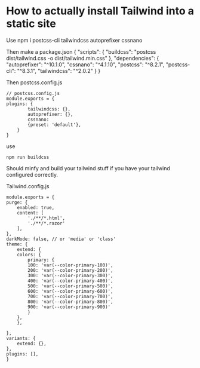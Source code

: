 # How to actually install Tailwind into a static site

Use 
    npm i postcss-cli tailwindcss autoprefixer cssnano

Then make a package.json
    {
        "scripts": {
            "buildcss": "postcss dist/tailwind.css -o dist/tailwind.min.css"
        },
        "dependencies": {
            "autoprefixer": "^10.1.0",
            "cssnano": "^4.1.10",
            "postcss": "^8.2.1",
            "postcss-cli": "^8.3.1",
            "tailwindcss": "^2.0.2"
        }
    }

Then postcss.config.js

    // postcss.config.js
    module.exports = {
    plugins: {
            tailwindcss: {},
            autoprefixer: {},
            cssnano:
            {preset: 'default'},
        }
    }

use

    npm run buildcss

Should minfy and build your tailwind stuff if you have your tailwind configured correctly.

Tailwind.config.js

    module.exports = {
    purge: {
        enabled: true,
        content: [
            './**/*.html',
            './**/*.razor'
        ],
    },
    darkMode: false, // or 'media' or 'class'
    theme: {
        extend: {
        colors: {
            primary: {
            100: 'var(--color-primary-100)',
            200: 'var(--color-primary-200)',
            300: 'var(--color-primary-300)',
            400: 'var(--color-primary-400)',
            500: 'var(--color-primary-500)',
            600: 'var(--color-primary-600)',
            700: 'var(--color-primary-700)',
            800: 'var(--color-primary-800)',
            900: 'var(--color-primary-900)'
            }
        },
        },
        
    },
    variants: {
        extend: {},
    },
    plugins: [],
    }
